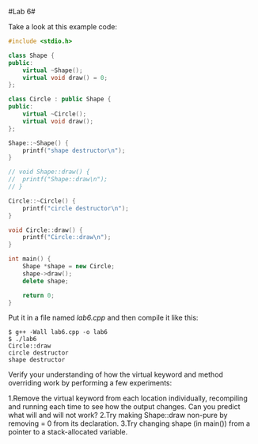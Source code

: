 #Lab 6#

Take a look at this example code:
```C++
#include <stdio.h>

class Shape {
public:
	virtual ~Shape();
	virtual void draw() = 0;
};

class Circle : public Shape {
public:
	virtual ~Circle();
	virtual void draw();
};

Shape::~Shape() {
	printf("shape destructor\n");
}

// void Shape::draw() {
//	printf("Shape::draw\n");
// }

Circle::~Circle() {
	printf("circle destructor\n");
}

void Circle::draw() {
	printf("Circle::draw\n");
}

int main() {
	Shape *shape = new Circle;
	shape->draw();
	delete shape;

	return 0;
}
```
Put it in a file named *lab6.cpp* and then compile it like this:
```
$ g++ -Wall lab6.cpp -o lab6
$ ./lab6
Circle::draw
circle destructor
shape destructor
```
Verify your understanding of how the virtual keyword and method overriding work by performing a few experiments:

1.Remove the virtual keyword from each location individually, recompiling and running each time to see how the output changes. Can you predict what will and will not work?
2.Try making Shape::draw non-pure by removing = 0 from its declaration.
3.Try changing shape (in main()) from a pointer to a stack-allocated variable.
